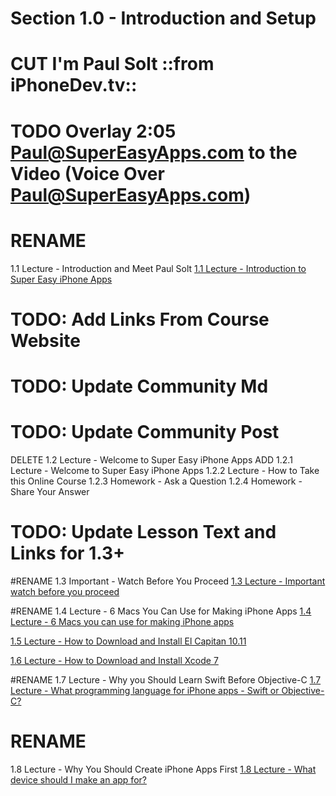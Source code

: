 # Section 1.0 - Introduction and Setup #

# CUT I'm Paul Solt ::from iPhoneDev.tv::
# TODO Overlay 2:05 Paul@SuperEasyApps.com to the Video (Voice Over Paul@SuperEasyApps.com) #

# RENAME #
1.1 Lecture - Introduction and Meet Paul Solt
[1.1 Lecture - Introduction to Super Easy iPhone Apps](http://courses.supereasyapps.com/courses/chapter-1-make-your-first-iphone-app/lectures/494911)

# TODO: Add Links From Course Website #
# TODO: Update Community Md #
# TODO: Update Community Post #
DELETE 
1.2 Lecture - Welcome to Super Easy iPhone Apps
ADD
1.2.1 Lecture - Welcome to Super Easy iPhone Apps
1.2.2 Lecture - How to Take this Online Course
1.2.3 Homework - Ask a Question
1.2.4 Homework - Share Your Answer

# TODO: Update Lesson Text and Links for 1.3+ #

#RENAME
1.3 Important - Watch Before You Proceed
[1.3 Lecture - Important watch before you proceed](http://courses.supereasyapps.com/courses/chapter-1-make-your-first-iphone-app/lectures/494912)

#RENAME
1.4 Lecture - 6 Macs You Can Use for Making iPhone Apps
[1.4 Lecture - 6 Macs you can use for making iPhone apps](http://courses.supereasyapps.com/courses/chapter-1-make-your-first-iphone-app/lectures/494914)

[1.5 Lecture - How to Download and Install El Capitan 10.11](http://courses.supereasyapps.com/courses/chapter-1-make-your-first-iphone-app/lectures/494916)

[1.6 Lecture - How to Download and Install Xcode 7](http://courses.supereasyapps.com/courses/chapter-1-make-your-first-iphone-app/lectures/494915)

#RENAME
1.7 Lecture - Why you Should Learn Swift Before Objective-C
[1.7 Lecture - What programming language for iPhone apps - Swift or Objective-C?](http://courses.supereasyapps.com/courses/chapter-1-make-your-first-iphone-app/lectures/494917)

# RENAME #
1.8 Lecture - Why You Should Create iPhone Apps First
[1.8 Lecture - What device should I make an app for?](http://courses.supereasyapps.com/courses/chapter-1-make-your-first-iphone-app/lectures/494920)
